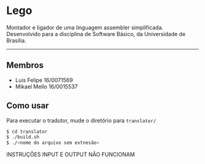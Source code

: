 # Lego

Montador e ligador de uma linguagem assembler simplificada. Desenvolvido para a disciplina de Software Básico, da Universidade de Brasília.

---

## Membros
 * Luis Felipe 16/0071569
 * Mikael Mello 16/0015537

## Como usar
Para executar o tradutor, mude o diretório para `translator/`

```bash
$ cd translator
$ ./build.sh
$ ./<nome do arquivo sem extnesão>
```

INSTRUÇÕES INPUT E OUTPUT NÃO FUNCIONAM